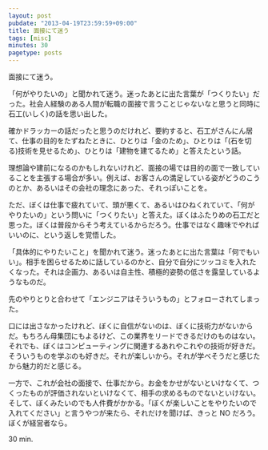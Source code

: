 ```yaml
---
layout: post
pubdate: "2013-04-19T23:59:59+09:00"
title: 面接にて迷う
tags: [misc]
minutes: 30
pagetype: posts
---
```

面接にて迷う。

「何がやりたいの」と聞かれて迷う。迷ったあとに出た言葉が「つくりたい」だった。社会人経験のある人間が転職の面接で言うことじゃないなと思うと同時に石工(いしく)の話を思い出した。

確かドラッカーの話だったと思うのだけれど、要約すると、石工がさんにん居て、仕事の目的をたずねたときに、ひとりは「金のため」、ひとりは「(石を切る)技術を見せるため」、ひとりは「建物を建てるため」と答えたという話。

理想論や建前になるのかもしれないけれど、面接の場では目的の面で一致していることを主張する場合が多い。例えば、お客さんの満足している姿がどうのこうのとか、あるいはその会社の理念にあった、それっぽいことを。

ただ、ぼくは仕事で疲れていて、頭が悪くて、あるいはひねくれていて、「何がやりたいの」という問いに「つくりたい」と答えた。ぼくはふたりめの石工だと思った。ぼくは普段からそう考えているからだろう。仕事ではなく趣味でやればいいのに、という返しを覚悟した。

「具体的にやりたいこと」を聞かれて迷う。迷ったあとに出た言葉は「何でもいい」。相手を困らせるために話しているのかと、自分で自分にツッコミを入れたくなった。それは企画力、あるいは自主性、積極的姿勢の低さを露呈しているようなものだ。

先のやりとりと合わせて「エンジニアはそういうもの」とフォローされてしまった。

口には出さなかったけれど、ぼくに自信がないのは、ぼくに技術力がないからだ。もちろん母集団にもよるけど、この業界をリードできるだけのものはない。それでも、ぼくはコンピューティングに関連するあれやこれやの技術が好きだ。そういうものを学ぶのも好きだ。それが楽しいから。それが学べそうだと感じたから魅力的だと感じる。

一方で、これが会社の面接で、仕事だから。お金をかせがないといけなくて、つくったものが評価されないといけなくて、相手の求めるものでないといけない。そして、ぼくみたいのでも人件費がかかる。「ぼくが楽しいことをやりたいので入れてください」と言うやつが来たら、それだけを聞けば、きっと NO だろう。ぼくが経営者なら。

30 min.
